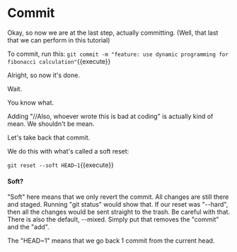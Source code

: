 # Commit

Okay, so now we are at the last step, actually committing. (Well, that last that we can perform in this tutorial)

To commit, run this: `git commit -m "feature: use dynamic programming for fibonacci calculation"`{{execute}}

Alright, so now it's done.

Wait.

You know what.

Adding "//Also, whoever wrote this is bad at coding" is actually kind of mean. We shouldn't be mean. 

Let's take back that commit.

We do this with what's called a soft reset:

`git reset --soft HEAD~1`{{execute}}

#### Soft?

"Soft" here means that we only revert the commit. All changes are still there and staged. Running "git status" would show that. If our reset was "--hard", then all the changes would be sent straight to the trash. Be careful with that. There is also the default, --mixed. Simply put that removes the "commit" and the "add".

The "HEAD~1" means that we go back 1 commit from the current head.
